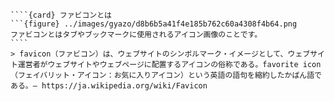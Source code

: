 `````{div} taskcard
````{card} ファビコンとは
```{figure} ../images/gyazo/d8b6b5a41f4e185b762c60a4308f4b64.png
ファビコンとはタブやブックマークに使用されるアイコン画像のことです。
````
> favicon（ファビコン）は、ウェブサイトのシンボルマーク・イメージとして、ウェブサイト運営者がウェブサイトやウェブページに配置するアイコンの俗称である。favorite icon（フェイバリット・アイコン：お気に入りアイコン）という英語の語句を縮約したかばん語である。― https://ja.wikipedia.org/wiki/Favicon
`````

